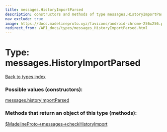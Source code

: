 ```yaml
---
title: messages.HistoryImportParsed
description: constructors and methods of type messages.HistoryImportParsed
nav_exclude: true
image: https://docs.madelineproto.xyz/favicons/android-chrome-256x256.png
redirect_from: /API_docs/types/messages_HistoryImportParsed.html
---
```

# Type: messages.HistoryImportParsed
[Back to types index](index.html)



### Possible values (constructors):

[messages.historyImportParsed](/API_docs/constructors/messages.historyImportParsed.html)  



### Methods that return an object of this type (methods):

[$MadelineProto->messages->checkHistoryImport](/API_docs/methods/messages.checkHistoryImport.html)  



